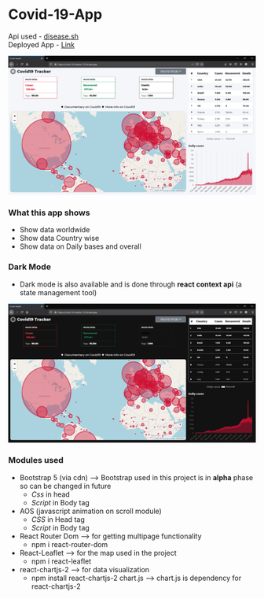 # Covid-19-App

Api used - [disease.sh](https://disease.sh/) \
Deployed App - [Link](https://covid-19-tracker-723c4.web.app/)

![Light theme](ReadmeImg/Light.png)

### What this app shows
+ Show data worldwide 
+ Show data Country wise
+ Show data on Daily bases and overall


### Dark Mode
+ Dark mode is also available and is done through **react context api** (a state management tool)

![Dark theme](ReadmeImg/Dark.png)

### Modules used 
+ Bootstrap 5 (via cdn) --> Bootstrap used in this project is in **alpha** phase so can be changed in future 
  + *Css* in head 
      <link
      href="https://cdn.jsdelivr.net/npm/bootstrap@5.0.0-beta1/dist/css/bootstrap.min.css"
      rel="stylesheet"
      integrity="sha384-giJF6kkoqNQ00vy+HMDP7azOuL0xtbfIcaT9wjKHr8RbDVddVHyTfAAsrekwKmP1"
      crossorigin="anonymous"
     />
  + *Script* in Body tag 
      <script
      src="https://cdn.jsdelivr.net/npm/bootstrap@5.0.0-beta1/dist/js/bootstrap.bundle.min.js"
      integrity="sha384-ygbV9kiqUc6oa4msXn9868pTtWMgiQaeYH7/t7LECLbyPA2x65Kgf80OJFdroafW"
      crossorigin="anonymous"
      ></script>
+ AOS (javascript animation on scroll module)
  + *CSS* in Head tag 
     <link rel="stylesheet" href="https://unpkg.com/aos@next/dist/aos.css" />
  + *Script* in Body tag   
     <script src="https://unpkg.com/aos@next/dist/aos.js"></script>
     <script>
       AOS.init();
     </script>
+ React Router Dom --> for getting multipage functionality
  + npm i react-router-dom
+ React-Leaflet --> for the map used in the project 
  + npm i react-leaflet
+ react-chartjs-2 --> for data visualization
  + npm install react-chartjs-2 chart.js --> chart.js is dependency for react-chartjs-2
  
